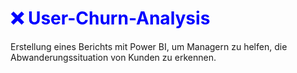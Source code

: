 <h1 style="color: #0000FF;">❌ User-Churn-Analysis</h1>
Erstellung eines Berichts mit Power BI, um Managern zu helfen, die Abwanderungssituation von Kunden zu erkennen.

